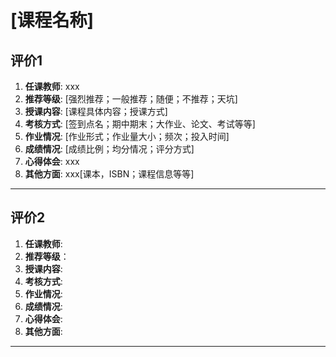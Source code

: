 # [课程名称]

## 评价1

1. **任课教师**: xxx
2. **推荐等级**: [强烈推荐；一般推荐；随便；不推荐；天坑]
3. **授课内容**: [课程具体内容；授课方式]
4. **考核方式**: [签到点名；期中期末；大作业、论文、考试等等]
5. **作业情况**: [作业形式；作业量大小；频次；投入时间] 
6. **成绩情况**: [成绩比例；均分情况；评分方式]
7. **心得体会**: xxx
8. **其他方面**: xxx[课本，ISBN；课程信息等等]

----

## 评价2

1. **任课教师**: 
2. **推荐等级**：
3. **授课内容**: 
4. **考核方式**: 
5. **作业情况**: 
6. **成绩情况**: 
7. **心得体会**: 
8. **其他方面**: 

----

